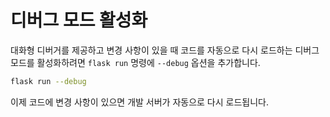 # 디버그 모드 활성화

대화형 디버거를 제공하고 변경 사항이 있을 때 코드를 자동으로 다시 로드하는 디버그 모드를 활성화하려면 `flask run` 명령에 `--debug` 옵션을 추가합니다.

```bash
flask run --debug
```

이제 코드에 변경 사항이 있으면 개발 서버가 자동으로 다시 로드됩니다.
